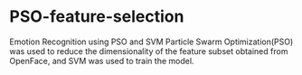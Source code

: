# PSO-feature-selection
Emotion Recognition using PSO and SVM
Particle Swarm Optimization(PSO) was used to reduce the dimensionality of the feature subset obtained from OpenFace, and SVM was used to train the model.
